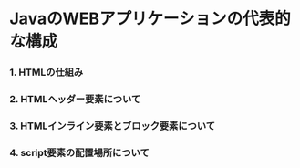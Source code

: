 # JavaのWEBアプリケーションの代表的な構成

### 1. HTMLの仕組み


### 2. HTMLヘッダー要素について


### 3. HTMLインライン要素とブロック要素について


### 4. script要素の配置場所について





